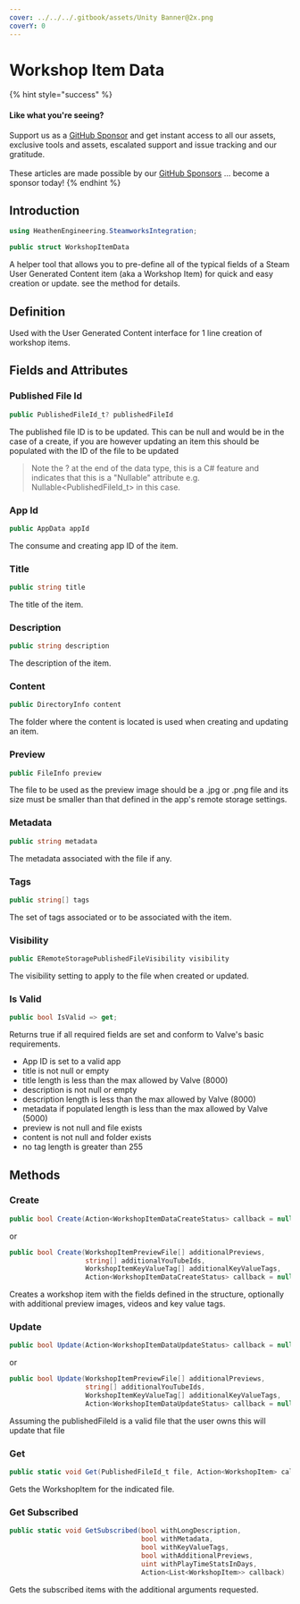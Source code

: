 ```yaml
---
cover: ../../../.gitbook/assets/Unity Banner@2x.png
coverY: 0
---
```


# Workshop Item Data

{% hint style="success" %}
#### Like what you're seeing?

Support us as a [GitHub Sponsor](../../../become-a-sponsor/) and get instant access to all our assets, exclusive tools and assets, escalated support and issue tracking and our gratitude.\
\
These articles are made possible by our [GitHub Sponsors](../../../become-a-sponsor/) ... become a sponsor today!
{% endhint %}

## Introduction

```csharp
using HeathenEngineering.SteamworksIntegration;
```

```csharp
public struct WorkshopItemData
```

A helper tool that allows you to pre-define all of the typical fields of a Steam User Generated Content item (aka a Workshop Item) for quick and easy creation or update. see the method for details.

## Definition

Used with the User Generated Content interface for 1 line creation of workshop items.

## Fields and Attributes

### Published File Id

```csharp
public PublishedFileId_t? publishedFileId
```

The published file ID is to be updated. This can be null and would be in the case of a create, if you are however updating an item this should be populated with the ID of the file to be updated

> Note the ? at the end of the data type, this is a C# feature and indicates that this is a "Nullable" attribute e.g. Nullable\<PublishedFileId\_t> in this case.

### App Id

```csharp
public AppData appId
```

The consume and creating app ID of the item.

### Title

```csharp
public string title
```

The title of the item.

### Description

```csharp
public string description
```

The description of the item.

### Content

```csharp
public DirectoryInfo content
```

The folder where the content is located is used when creating and updating an item.

### Preview

```csharp
public FileInfo preview
```

The file to be used as the preview image should be a .jpg or .png file and its size must be smaller than that defined in the app's remote storage settings.

### Metadata

```csharp
public string metadata
```

The metadata associated with the file if any.

### Tags

```csharp
public string[] tags
```

The set of tags associated or to be associated with the item.

### Visibility

```csharp
public ERemoteStoragePublishedFileVisibility visibility
```

The visibility setting to apply to the file when created or updated.

### Is Valid

```csharp
public bool IsValid => get;
```

Returns true if all required fields are set and conform to Valve's basic requirements.

* App ID is set to a valid app
* title is not null or empty
* title length is less than the max allowed by Valve (8000)
* description is not null or empty
* description length is less than the max allowed by Valve (8000)
* metadata if populated length is less than the max allowed by Valve (5000)
* preview is not null and file exists
* content is not null and folder exists
* no tag length is greater than 255

## Methods

### Create

```csharp
public bool Create(Action<WorkshopItemDataCreateStatus> callback = null)
```

or

```csharp
public bool Create(WorkshopItemPreviewFile[] additionalPreviews, 
                   string[] additionalYouTubeIds, 
                   WorkshopItemKeyValueTag[] additionalKeyValueTags, 
                   Action<WorkshopItemDataCreateStatus> callback = null)
```

Creates a workshop item with the fields defined in the structure, optionally with additional preview images, videos and key value tags.

### Update

```csharp
public bool Update(Action<WorkshopItemDataUpdateStatus> callback = null)
```

or

```csharp
public bool Update(WorkshopItemPreviewFile[] additionalPreviews, 
                   string[] additionalYouTubeIds, 
                   WorkshopItemKeyValueTag[] additionalKeyValueTags, 
                   Action<WorkshopItemDataUpdateStatus> callback = null)
```

Assuming the publishedFileId is a valid file that the user owns this will update that file&#x20;

### Get

```csharp
public static void Get(PublishedFileId_t file, Action<WorkshopItem> callback)
```

Gets the WorkshopItem for the indicated file.

### Get Subscribed

```csharp
public static void GetSubscribed(bool withLongDescription, 
                                 bool withMetadata, 
                                 bool withKeyValueTags, 
                                 bool withAdditionalPreviews, 
                                 uint withPlayTimeStatsInDays, 
                                 Action<List<WorkshopItem>> callback)
```

Gets the subscribed items with the additional arguments requested.
